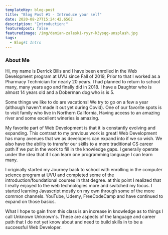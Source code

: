 ```yaml
---
templateKey: blog-post
title: "Blog Post #1 - Introduce your self"
date: 2020-08-27T15:24:42.656Z
description: "Introduction:"
featuredpost: false
featuredimage: /img/damian-zaleski-ryyr-k3ysqg-unsplash.jpg
tags:
  - Blog#1 Intro
---
```

### About Me

Hi, my name is Derrick Bills and I have been enrolled in the Web Development program at UVU since Fall of 2019, Prior to that I worked as a Pharmacy Technician for nearly 20 years. I had planned to return to school many, many years ago and finally did in 2018. I have a Daughter who is almost 14 years old and a Doberman dog who is is 5. 

Some things we like to do are vacations! We try to go on a few a year (although haven't made it out yet during Covid). One of our favorite spots is to visit family who live in Northern California, Having access to an amazing river and some excellent wineries is amazing. 

My favorite part of Web Development is that it is constantly evolving and expanding. This contrast to my previous work is great! Web Development has many avenues that we as developers can expand into if we so wish. We also have the ability to transfer our skills to a more traditional CS career path if we put in the work to fill in the knowledge gaps. I generally operate under the idea that if I can learn one programming language I can learn many.

I originally started my Journey back to school with enrolling in the computer science program at UVU and completed some of the introduction/foundational courses in that degree. at this point I realized that I really enjoyed to the web technologies more and switched my focus. I started learning Javascript mostly on my own through some of the more common channels. YouTube, Udemy, FreeCodeCamp and have continued to expand on those basics. 

What I hope to gain from this class is an increase in knowledge as to things I call Unknown Unknown's. These are aspects of the language and career path that I do not yet know about and need to build skills in to be a successful Web Developer.